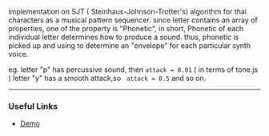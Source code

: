 
implementation on SJT ( Steinhaus-Johnson-Trotter's) algorithm for thai characters as a musical pattern sequencer. since letter contains an array of properties, one of the property is "Phonetic", in short, Phonetic of each individual letter determines how to produce a sound. thus, phonetic is picked up and using to determine an "envelope" for each particular synth voice. <br> 

eg. letter "p" has percussive sound, then `attack = 0.01` ( in terms of tone.js ) letter "y" has a smooth attack,so ` attack = 0.5` and so on.


---


### Useful Links
- [Demo](https://vue-markdown-blog.netlify.com)

